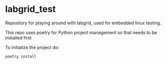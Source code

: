 # labgrid_test

Repository for playing around with labgrid, used for embedded linux testing.

This repo uses poetry for Python project management so that needs to be installed first

To initialize the project do:

```shell
poetry install
```
